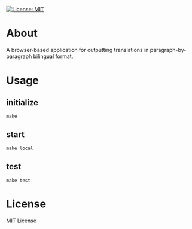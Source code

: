 [![License: MIT](https://img.shields.io/badge/License-MIT-yellow.svg)](https://opensource.org/licenses/MIT)

# About
A browser-based application for outputting translations in paragraph-by-paragraph bilingual format.

# Usage
## initialize
```shell
make
```

## start
```shell
make local
```

## test
```shell
make test
```

# License
MIT License